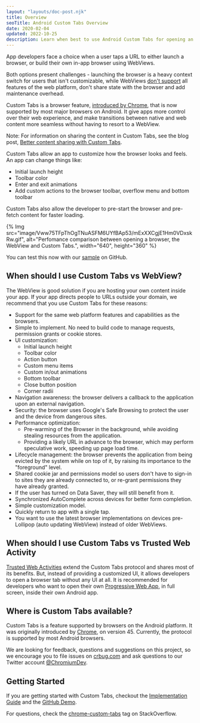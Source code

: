 ```yaml
---
layout: "layouts/doc-post.njk"
title: Overview
seoTitle: Android Custom Tabs Overview
date: 2020-02-04
updated: 2022-10-25
description: Learn when best to use Android Custom Tabs for opening an URL in your Android app.
---
```


App developers face a choice when a user taps a URL to either launch a
browser, or build their own in-app browser using WebViews.

Both options present challenges - launching the browser is a heavy context
switch for users that isn't customizable, while WebViews [don't support][6]
all features of the web platform, don't share state with the
browser and add maintenance overhead.

Custom Tabs is a browser feature, [introduced by Chrome][7], that is now supported
by most major browsers on Android. It give apps more control over their web
experience, and make transitions between native and web content more seamless without
having to resort to a WebView.

Note: For information on sharing the content in Custom Tabs, see the blog post,
[Better content sharing with Custom
Tabs](https://blog.chromium.org/2021/01/better-content-sharing-with-custom-tabs.html).

Custom Tabs allow an app to customize how the browser looks and feels. An app
can change things like:

- Initial launch height
- Toolbar color
- Enter and exit animations
- Add custom actions to the browser toolbar, overflow menu and bottom toolbar

Custom Tabs also allow the developer to pre-start the browser and pre-fetch
content for faster loading.

{% Img src="image/Vww75TFpThOgTNuASFM6UYfBAp53/mExXXCgjE1Hm0VDxskRw.gif", alt="Perfomance comparison between opening a browser, the WebView and Custom Tabs.", width="640", height="360" %}

You can test this now with our [sample][1] on GitHub. 

## When should I use Custom Tabs vs WebView?

The WebView is good solution if you are hosting your own content inside your
app. If your app directs people to URLs outside your domain, we recommend
that you use Custom Tabs for these reasons:

- Support for the same web platform features and capabilities as the browsers.
- Simple to implement. No need to build code to manage requests, permission
	grants or cookie stores.
- UI customization:
	- Initial launch height
  	- Toolbar color
	- Action button
	- Custom menu items
	- Custom in/out animations
	- Bottom toolbar
	- Close button position
	- Corner radii
- Navigation awareness: the browser delivers a callback to the application upon
an external navigation.
- Security: the browser uses Google's Safe Browsing to protect the user and the device from
dangerous sites.
- Performance optimization:
	- Pre-warming of the Browser in the background, while avoiding stealing
	resources from the application.
	- Providing a likely URL in advance to the browser, which may perform
	speculative work, speeding up page load time.
- Lifecycle management: the browser prevents the application from being evicted
	by the system while on top of it, by raising its importance to the
	"foreground" level.
- Shared cookie jar and permissions model so users don't have to sign-in to sites
	they are already connected to, or re-grant permissions they have already
	granted.
- If the user has turned on Data Saver, they will still benefit from it.
- Synchronized AutoComplete across devices for better form completion.
- Simple customization model.
- Quickly return to app with a single tap.
- You want to use the latest browser implementations on devices pre-Lollipop
(auto updating WebView) instead of older WebViews.

## When should I use Custom Tabs vs Trusted Web Activity

[Trusted Web Activities][8] extend the Custom Tabs protocol and shares most of its benefits.
But, instead of providing a customized UI, it allows developers to open a browser tab without
any UI at all. It is recommended for developers who want to open their own
[Progressive Web App][9], in full screen, inside their own Android app.

## Where is Custom Tabs available?

Custom Tabs is a feature supported by browsers on the Android platform. It was originally
introduced by [Chrome][2], on version 45. Currently, the protocol is supported by most Android
browsers.

We are looking for feedback, questions and suggestions on this project, so we encourage you to file
issues on [crbug.com][3] and ask questions to our Twitter account
[@ChromiumDev][4].

## Getting Started

If you are getting started with Custom Tabs, checkout the [Implementation Guide][11] and the 
[GitHub Demo][1].

For questions, check the [chrome-custom-tabs][5] tag on StackOverflow.

[1]: https://github.com/GoogleChrome/android-browser-helper/tree/master/demos/custom-tabs-example-app
[2]: https://play.google.com/store/apps/details?id=com.chrome
[3]: https://crbug.com
[4]: https://twitter.com/ChromiumDev
[5]: https://stackoverflow.com/questions/tagged/chrome-custom-tabs
[6]: https://research.google/pubs/pub46739/
[7]: https://android-developers.googleblog.com/2015/09/chrome-custom-tabs-smooth-transition.html
[8]: /docs/android/trusted-web-activity/
[9]: https://web.dev/progressive-web-apps/
[10]: https://developers.google.com/digital-asset-links
[11]: /docs/android/custom-tabs/integration-guide/
